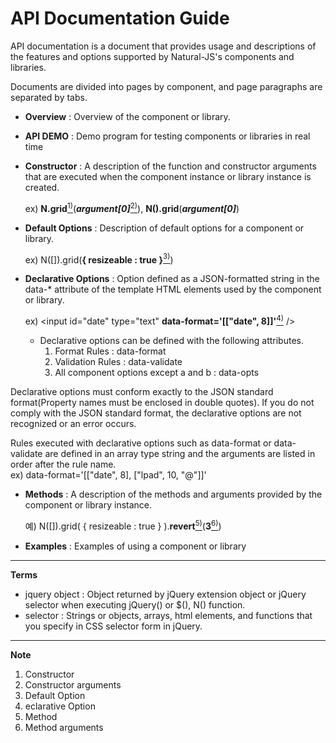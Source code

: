API Documentation Guide
===

API documentation is a document that provides usage and descriptions of the features and options supported by Natural-JS's components and libraries.

Documents are divided into pages by component, and page paragraphs are separated by tabs.

* __Overview__ : Overview of the component or library.

* __API DEMO__ : Demo program for testing components or libraries in real time

* __Constructor__ : A description of the function and constructor arguments that are executed when the component instance or library instance is created.

    ex) __N.grid__[<sup>1)</sup>](#fn1)(___argument[0]___[<sup>2)</sup>](#fn2)), __N().grid__(___argument[0]___)

* __Default Options__ : Description of default options for a component or library.

    ex) N([]).grid(__{ resizeable : true }__[<sup>3)</sup>](#fn3))

* __Declarative Options__ : Option defined as a JSON-formatted string in the data-* attribute of the template HTML elements used by the component or library.

    ex) &lt;input id="date" type="text" __data-format='[["date", 8]]'__[<sup>4)</sup>](#fn4) /&gt;

    * Declarative options can be defined with the following attributes.
        1. Format Rules : data-format
        2. Validation Rules : data-validate
        3. All component options except a and b : data-opts

<p class="alert">Declarative options must conform exactly to the JSON standard format(Property names must be enclosed in double quotes). If you do not comply with the JSON standard format, the declarative options are not recognized or an error occurs.</p>

<div class="alert">
    Rules executed with declarative options such as data-format or data-validate are defined in an array type string and the arguments are listed in order after the rule name.
    <div class="alert">ex) data-format='[["date", 8], ["lpad", 10, "@"]]'</div>
</div>

* __Methods__ : A description of the methods and arguments provided by the component or library instance.

    예) N([]).grid( { resizeable : true } ).__revert__[<sup>5)</sup>](#fn5)(__3__[<sup>6)</sup>](#fn6))

* __Examples__ : Examples of using a component or library

---

__Terms__
* jquery object : Object returned by jQuery extension object or jQuery selector when executing jQuery() or $(), N() function.
* selector : Strings or objects, arrays, html elements, and functions that you specify in CSS selector form in jQuery.

---

__Note__
1. <span id="fn1">Constructor</span>
2. <span id="fn2">Constructor arguments</span>
3. <span id="fn3">Default Option</span>
4. <span id="fn4">eclarative Option</span>
5. <span id="fn5">Method</span>
6. <span id="fn6">Method arguments</span>